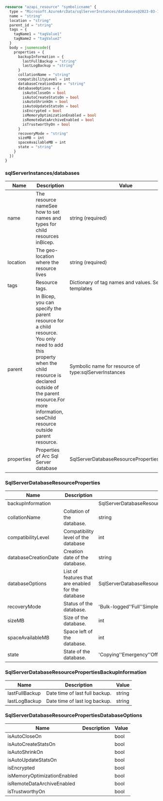 ```terraform
resource "azapi_resource" "symbolicname" {
  type = "Microsoft.AzureArcData/sqlServerInstances/databases@2023-03-15-preview"
  name = "string"
  location = "string"
  parent_id = "string"
  tags = {
    tagName1 = "tagValue1"
    tagName2 = "tagValue2"
  }
  body = jsonencode({
    properties = {
      backupInformation = {
        lastFullBackup = "string"
        lastLogBackup = "string"
      }
      collationName = "string"
      compatibilityLevel = int
      databaseCreationDate = "string"
      databaseOptions = {
        isAutoCloseOn = bool
        isAutoCreateStatsOn = bool
        isAutoShrinkOn = bool
        isAutoUpdateStatsOn = bool
        isEncrypted = bool
        isMemoryOptimizationEnabled = bool
        isRemoteDataArchiveEnabled = bool
        isTrustworthyOn = bool
      }
      recoveryMode = "string"
      sizeMB = int
      spaceAvailableMB = int
      state = "string"
    }
  })
}

```

### sqlServerInstances/databases

| Name | Description | Value |
|-|-|-|
| name | The resource nameSee how to set names and types for child resources inBicep. | string (required) |
| location | The geo-location where the resource lives | string (required) |
| tags | Resource tags. | Dictionary of tag names and values. SeeTags in templates |
| parent | In Bicep, you can specify the parent resource for a child resource. You only need to add this property when the child resource is declared outside of the parent resource.For more information, seeChild resource outside parent resource. | Symbolic name for resource of type:sqlServerInstances |
| properties | Properties of Arc Sql Server database | SqlServerDatabaseResourceProperties(required) |


### SqlServerDatabaseResourceProperties

| Name | Description | Value |
|-|-|-|
| backupInformation |  | SqlServerDatabaseResourcePropertiesBackupInformation |
| collationName | Collation of the database. | string |
| compatibilityLevel | Compatibility level of the database | int |
| databaseCreationDate | Creation date of the database. | string |
| databaseOptions | List of features that are enabled for the database | SqlServerDatabaseResourcePropertiesDatabaseOptions |
| recoveryMode | Status of the database. | 'Bulk-logged''Full''Simple' |
| sizeMB | Size of the database. | int |
| spaceAvailableMB | Space left of the database. | int |
| state | State of the database. | 'Copying''Emergency''Offline''OfflineSecondary''Online''Recovering''RecoveryPending''Restoring''Suspect' |


### SqlServerDatabaseResourcePropertiesBackupInformation

| Name | Description | Value |
|-|-|-|
| lastFullBackup | Date time of last full backup. | string |
| lastLogBackup | Date time of last log backup. | string |


### SqlServerDatabaseResourcePropertiesDatabaseOptions

| Name | Description | Value |
|-|-|-|
| isAutoCloseOn |  | bool |
| isAutoCreateStatsOn |  | bool |
| isAutoShrinkOn |  | bool |
| isAutoUpdateStatsOn |  | bool |
| isEncrypted |  | bool |
| isMemoryOptimizationEnabled |  | bool |
| isRemoteDataArchiveEnabled |  | bool |
| isTrustworthyOn |  | bool |


